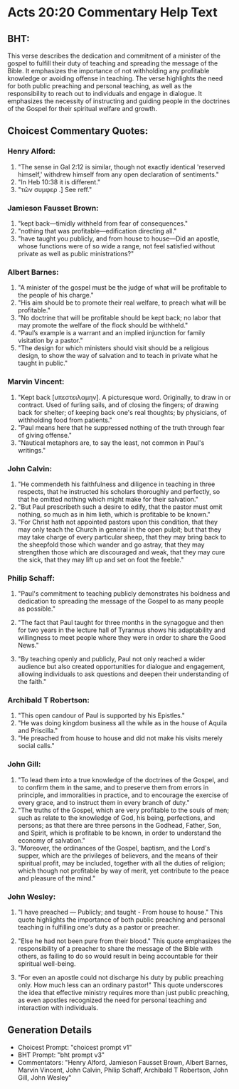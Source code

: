 # Acts 20:20 Commentary Help Text

## BHT:
This verse describes the dedication and commitment of a minister of the gospel to fulfill their duty of teaching and spreading the message of the Bible. It emphasizes the importance of not withholding any profitable knowledge or avoiding offense in teaching. The verse highlights the need for both public preaching and personal teaching, as well as the responsibility to reach out to individuals and engage in dialogue. It emphasizes the necessity of instructing and guiding people in the doctrines of the Gospel for their spiritual welfare and growth.

## Choicest Commentary Quotes:
### Henry Alford:
1. "The sense in Gal 2:12 is similar, though not exactly identical 'reserved himself,' withdrew himself from any open declaration of sentiments."
2. "In Heb 10:38 it is different."
3. "τῶν συμφερ .] See reff."

### Jamieson Fausset Brown:
1. "kept back—timidly withheld from fear of consequences."
2. "nothing that was profitable—edification directing all."
3. "have taught you publicly, and from house to house—Did an apostle, whose functions were of so wide a range, not feel satisfied without private as well as public ministrations?"

### Albert Barnes:
1. "A minister of the gospel must be the judge of what will be profitable to the people of his charge."
2. "His aim should be to promote their real welfare, to preach what will be profitable."
3. "No doctrine that will be profitable should be kept back; no labor that may promote the welfare of the flock should be withheld."
4. "Paul’s example is a warrant and an implied injunction for family visitation by a pastor."
5. "The design for which ministers should visit should be a religious design, to show the way of salvation and to teach in private what he taught in public."

### Marvin Vincent:
1. "Kept back [υπεστειλαμην]. A picturesque word. Originally, to draw in or contract. Used of furling sails, and of closing the fingers; of drawing back for shelter; of keeping back one's real thoughts; by physicians, of withholding food from patients."
2. "Paul means here that he suppressed nothing of the truth through fear of giving offense."
3. "Nautical metaphors are, to say the least, not common in Paul's writings."

### John Calvin:
1. "He commendeth his faithfulness and diligence in teaching in three respects, that he instructed his scholars thoroughly and perfectly, so that he omitted nothing which might make for their salvation."
2. "But Paul prescribeth such a desire to edify, that the pastor must omit nothing, so much as in him lieth, which is profitable to be known."
3. "For Christ hath not appointed pastors upon this condition, that they may only teach the Church in general in the open pulpit; but that they may take charge of every particular sheep, that they may bring back to the sheepfold those which wander and go astray, that they may strengthen those which are discouraged and weak, that they may cure the sick, that they may lift up and set on foot the feeble."

### Philip Schaff:
1. "Paul's commitment to teaching publicly demonstrates his boldness and dedication to spreading the message of the Gospel to as many people as possible." 

2. "The fact that Paul taught for three months in the synagogue and then for two years in the lecture hall of Tyrannus shows his adaptability and willingness to meet people where they were in order to share the Good News."

3. "By teaching openly and publicly, Paul not only reached a wider audience but also created opportunities for dialogue and engagement, allowing individuals to ask questions and deepen their understanding of the faith."

### Archibald T Robertson:
1. "This open candour of Paul is supported by his Epistles." 
2. "He was doing kingdom business all the while as in the house of Aquila and Priscilla." 
3. "He preached from house to house and did not make his visits merely social calls."

### John Gill:
1. "To lead them into a true knowledge of the doctrines of the Gospel, and to confirm them in the same, and to preserve them from errors in principle, and immoralities in practice, and to encourage the exercise of every grace, and to instruct them in every branch of duty."
2. "The truths of the Gospel, which are very profitable to the souls of men; such as relate to the knowledge of God, his being, perfections, and persons; as that there are three persons in the Godhead, Father, Son, and Spirit, which is profitable to be known, in order to understand the economy of salvation."
3. "Moreover, the ordinances of the Gospel, baptism, and the Lord's supper, which are the privileges of believers, and the means of their spiritual profit, may be included, together with all the duties of religion; which though not profitable by way of merit, yet contribute to the peace and pleasure of the mind."

### John Wesley:
1. "I have preached — Publicly; and taught - From house to house." This quote highlights the importance of both public preaching and personal teaching in fulfilling one's duty as a pastor or preacher.

2. "Else he had not been pure from their blood." This quote emphasizes the responsibility of a preacher to share the message of the Bible with others, as failing to do so would result in being accountable for their spiritual well-being.

3. "For even an apostle could not discharge his duty by public preaching only. How much less can an ordinary pastor!" This quote underscores the idea that effective ministry requires more than just public preaching, as even apostles recognized the need for personal teaching and interaction with individuals.


## Generation Details
- Choicest Prompt: "choicest prompt v1"
- BHT Prompt: "bht prompt v3"
- Commentators: "Henry Alford, Jamieson Fausset Brown, Albert Barnes, Marvin Vincent, John Calvin, Philip Schaff, Archibald T Robertson, John Gill, John Wesley"
